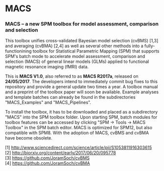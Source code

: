 # MACS

<h3>MACS – a new SPM toolbox for model assessment, comparison and selection</h3>

This toolbox unifies cross-validated Bayesian model selection (cvBMS) [1,3] and averaging (cvBMA) [2,4] as well as several other methods into a fully-functionining toolbox for Statistical Parametric Mapping (SPM) that supports SPM's batch mode to accelerate model assessment, comparison and selection (MACS) of general linear models (GLMs) applied to functional magnetic resonance imaging (fMRI) data.

This is <b>MACS V1.0</b>, also referred to as <b>MACS R2017a</b>, released on <b>24/05/2017</b>. The developers intend to immediately commit bug fixes to this repository and provide a general update two times a year. A toolbox manual and a preprint of the toolbox paper will soon be available. Example analyses and template batches can already be found in the subdirectories "MACS_Examples" and "MACS_Pipelines".

To install the toolbox, it has to be downloaded and placed as a subdirectory "MACS" into the SPM toolbox folder. Upon starting SPM, batch modules for toolbox features can be accessed by clicking "SPM -> Tools -> MACS Toolbox" in the SPM batch editor. MACS is optimized for SPM12, but also compatible with SPM8. With the adoption of MACS, cvBMS and cvBMA have become obsolete.

[1] http://www.sciencedirect.com/science/article/pii/S1053811916303615 <br>
[2] http://biorxiv.org/content/early/2017/06/20/095778 <br>
[3] https://github.com/JoramSoch/cvBMS <br>
[4] https://github.com/JoramSoch/cvBMA <br>
